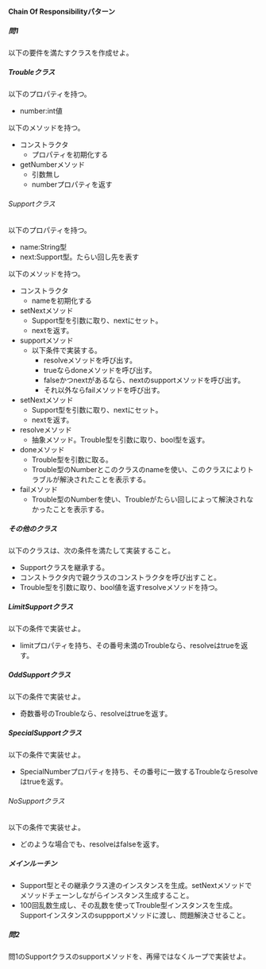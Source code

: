#### Chain Of Responsibilityパターン  
##### 問1  
以下の要件を満たすクラスを作成せよ。  

##### Troubleクラス  
以下のプロパティを持つ。  
* number:int値  

以下のメソッドを持つ。  
* コンストラクタ  
  * プロパティを初期化する  
* getNumberメソッド  
  * 引数無し  
  * numberプロパティを返す  

###### Supportクラス  
以下のプロパティを持つ。  
* name:String型  
* next:Support型。たらい回し先を表す  

以下のメソッドを持つ。  
* コンストラクタ  
  * nameを初期化する  
* setNextメソッド  
  * Support型を引数に取り、nextにセット。  
  * nextを返す。  
* supportメソッド  
  * 以下条件で実装する。  
    * resolveメソッドを呼び出す。  
    * trueならdoneメソッドを呼び出す。  
    * falseかつnextがあるなら、nextのsupportメソッドを呼び出す。  
    * それ以外ならfailメソッドを呼び出す。  
* setNextメソッド  
  * Support型を引数に取り、nextにセット。  
  * nextを返す。  
* resolveメソッド  
  * 抽象メソッド。Trouble型を引数に取り、bool型を返す。  
* doneメソッド  
  * Trouble型を引数に取る。  
  * Trouble型のNumberとこのクラスのnameを使い、このクラスによりトラブルが解決されたことを表示する。  
* failメソッド  
  * Trouble型のNumberを使い、Troubleがたらい回しによって解決されなかったことを表示する。  

##### その他のクラス  
以下のクラスは、次の条件を満たして実装すること。  
* Supportクラスを継承する。  
* コンストラクタ内で親クラスのコンストラクタを呼び出すこと。  
* Trouble型を引数に取り、bool値を返すresolveメソッドを持つ。  

##### LimitSupportクラス  
以下の条件で実装せよ。  
* limitプロパティを持ち、その番号未満のTroubleなら、resolveはtrueを返す。  

##### OddSupportクラス  
以下の条件で実装せよ。  
* 奇数番号のTroubleなら、resolveはtrueを返す。  

##### SpecialSupportクラス  
以下の条件で実装せよ。  
* SpecialNumberプロパティを持ち、その番号に一致するTroubleならresolveはtrueを返す。  

###### NoSupportクラス  
以下の条件で実装せよ。  
* どのような場合でも、resolveはfalseを返す。  

##### メインルーチン  
* Support型とその継承クラス達のインスタンスを生成。setNextメソッドでメソッドチェーンしながらインスタンス生成すること。  
* 100回乱数生成し、その乱数を使ってTrouble型インスタンスを生成。Supportインスタンスのsuppportメソッドに渡し、問題解決させること。  


##### 問2  
問1のSupportクラスのsupportメソッドを、再帰ではなくループで実装せよ。  
